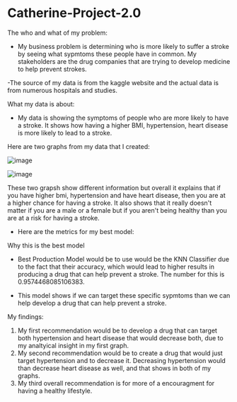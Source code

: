 # Catherine-Project-2.0

The who and what of my problem:
- My business problem is determining who is more likely to suffer a stroke by seeing what sypmtoms these people have in common. My stakeholders are the drug companies that are trying to develop medicine to help prevent strokes.

-The source of my data is from the kaggle website and the actual data is from numerous hospitals and studies.

What my data is about:
- My data is showing the symptoms of people who are more likely to have a stroke. It shows how having a higher BMI, hypertension, heart disease is more likely to lead to a stroke. 

Here are two graphs from my data that I created:


![image](https://github.com/CatDawn29/Catherine-Project-2.0/assets/120760480/4ac09469-ad5e-47c2-8b8c-e0c1f04aaa5f)

![image](https://github.com/CatDawn29/Catherine-Project-2.0/assets/120760480/cee30899-3e21-4673-9cf0-5434e6e063bf)

These two grapsh show different information but overall it explains that if you have higher bmi, hypertension and have heart disease, then you are at a higher chance for having a stroke. It also shows that it really doesn't matter if you are a male or a female but if you aren't being healthy than you are at a risk for having a stroke.

- Here are the metrics for my best model: 

Why this is the best model
- Best Production Model would be to use would be the KNN Classifier due to the fact that their accuracy, which would lead to higher results in producing a drug that can help prevent a stroke. The number for this is 0.9574468085106383.

- This model shows if we can target these specific sypmtoms than we can help develop a drug that can help prevent a stroke.

My findings:
1. My first recommendation would be to develop a drug that can target both hypertension and heart disease that would decrease both, due to my analtyical insight in my first graph. 
2. My second recommendation would be to create a drug that would just target hypertension and to decrease it. Decreasing hypertension would than decrease heart disease as well, and that shows in both of my graphs. 
3. My third overall recommendation is for more of a encouragment for having a healthy lifestyle.  